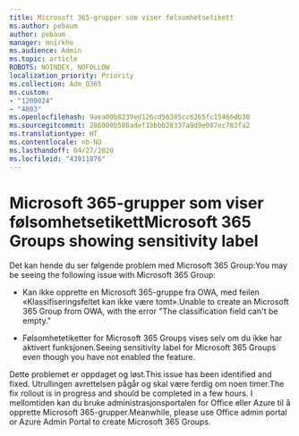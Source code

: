 ```yaml
---
title: Microsoft 365-grupper som viser følsomhetsetikett
ms.author: pebaum
author: pebaum
manager: mnirkhe
ms.audience: Admin
ms.topic: article
ROBOTS: NOINDEX, NOFOLLOW
localization_priority: Priority
ms.collection: Adm_O365
ms.custom:
- "1200024"
- "4803"
ms.openlocfilehash: 9aea00b8239ed126cd56385cc6265fc15466db30
ms.sourcegitcommit: 286000b588adef1bbbb28337a9d9e087ec783fa2
ms.translationtype: HT
ms.contentlocale: nb-NO
ms.lasthandoff: 04/27/2020
ms.locfileid: "43911876"
---
```

# <a name="microsoft-365-groups-showing-sensitivity-label"></a><span data-ttu-id="97e38-102">Microsoft 365-grupper som viser følsomhetsetikett</span><span class="sxs-lookup"><span data-stu-id="97e38-102">Microsoft 365 Groups showing sensitivity label</span></span>

<span data-ttu-id="97e38-103">Det kan hende du ser følgende problem med Microsoft 365 Group:</span><span class="sxs-lookup"><span data-stu-id="97e38-103">You may be seeing the following issue with Microsoft 365 Group:</span></span>

- <span data-ttu-id="97e38-104">Kan ikke opprette en Microsoft 365-gruppe fra OWA, med feilen «Klassifiseringsfeltet kan ikke være tomt».</span><span class="sxs-lookup"><span data-stu-id="97e38-104">Unable to create an Microsoft 365 Group from OWA, with the error "The classification field can't be empty."</span></span>

- <span data-ttu-id="97e38-105">Følsomhetetiketter for Microsoft 365 Groups vises selv om du ikke har aktivert funksjonen.</span><span class="sxs-lookup"><span data-stu-id="97e38-105">Seeing sensitivity label for Microsoft 365 Groups even though you have not enabled the feature.</span></span>

<span data-ttu-id="97e38-106">Dette problemet er oppdaget og løst.</span><span class="sxs-lookup"><span data-stu-id="97e38-106">This issue has been identified and fixed.</span></span> <span data-ttu-id="97e38-107">Utrullingen avrettelsen pågår og skal være ferdig om noen timer.</span><span class="sxs-lookup"><span data-stu-id="97e38-107">The fix rollout is in progress and should be completed in a few hours.</span></span> <span data-ttu-id="97e38-108">I mellomtiden kan du bruke administrasjonsportalen for Office eller Azure til å opprette Microsoft 365-grupper.</span><span class="sxs-lookup"><span data-stu-id="97e38-108">Meanwhile, please use Office admin portal or Azure Admin Portal to create Microsoft 365 Groups.</span></span>  
